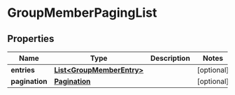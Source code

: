
# GroupMemberPagingList

## Properties
Name | Type | Description | Notes
------------ | ------------- | ------------- | -------------
**entries** | [**List&lt;GroupMemberEntry&gt;**](GroupMemberEntry.md) |  |  [optional]
**pagination** | [**Pagination**](Pagination.md) |  |  [optional]



